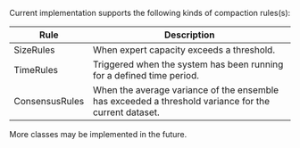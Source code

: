 Current implementation supports the following kinds of compaction rules(s):

| Rule | Description |
| ------ | ------ |
| SizeRules | When expert capacity exceeds a threshold. |
| TimeRules | Triggered when the system has been running for a defined time period. |
| ConsensusRules | When the average variance of the ensemble has exceeded a threshold variance for the current dataset. | 

More classes may be implemented in the future.
